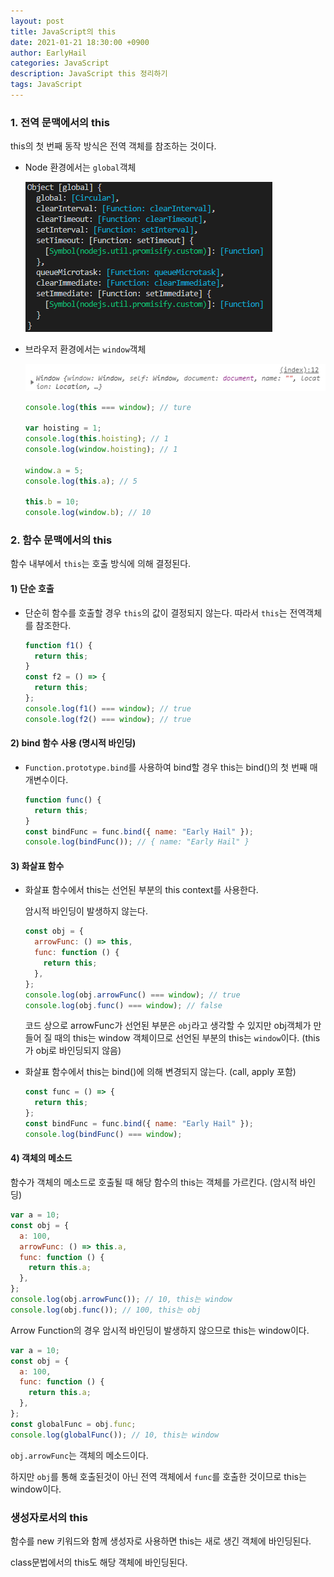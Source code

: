 ```yaml
---
layout: post
title: JavaScript의 this
date: 2021-01-21 18:30:00 +0900
author: EarlyHail
categories: JavaScript
description: JavaScript this 정리하기
tags: JavaScript
---
```


### 1. 전역 문맥에서의 this

this의 첫 번째 동작 방식은 전역 객체를 참조하는 것이다.

- Node 환경에서는 `global`객체

  ![NodeThis](/assets/posts/JavaScript/this/img1.png)

- 브라우저 환경에서는 `window`객체

  ![BrowserThis](/assets/posts/JavaScript/this/img2.png)

  ```javascript
  console.log(this === window); // ture

  var hoisting = 1;
  console.log(this.hoisting); // 1
  console.log(window.hoisting); // 1

  window.a = 5;
  console.log(this.a); // 5

  this.b = 10;
  console.log(window.b); // 10
  ```

### 2. 함수 문맥에서의 this

함수 내부에서 `this`는 호출 방식에 의해 결정된다.

#### 1) 단순 호출

- 단순히 함수를 호출할 경우 `this`의 값이 결정되지 않는다. 따라서 `this`는 전역객체를 참조한다.

  ```javascript
  function f1() {
    return this;
  }
  const f2 = () => {
    return this;
  };
  console.log(f1() === window); // true
  console.log(f2() === window); // true
  ```

#### 2) bind 함수 사용 (명시적 바인딩)

- `Function.prototype.bind`를 사용하여 bind할 경우 this는 bind()의 첫 번째 매개변수이다.

  ```javascript
  function func() {
    return this;
  }
  const bindFunc = func.bind({ name: "Early Hail" });
  console.log(bindFunc()); // { name: "Early Hail" }
  ```

#### 3) 화살표 함수

- 화살표 함수에서 this는 선언된 부분의 this context를 사용한다.

  암시적 바인딩이 발생하지 않는다.

  ```javascript
  const obj = {
    arrowFunc: () => this,
    func: function () {
      return this;
    },
  };
  console.log(obj.arrowFunc() === window); // true
  console.log(obj.func() === window); // false
  ```

  코드 상으로 arrowFunc가 선언된 부분은 `obj`라고 생각할 수 있지만 obj객체가 만들어 질 때의 this는 window 객체이므로 선언된 부분의 this는 `window`이다. (this가 obj로 바인딩되지 않음)

- 화살표 함수에서 this는 bind()에 의해 변경되지 않는다. (call, apply 포함)

  ```javascript
  const func = () => {
    return this;
  };
  const bindFunc = func.bind({ name: "Early Hail" });
  console.log(bindFunc() === window);
  ```

#### 4) 객체의 메소드

함수가 객체의 메소드로 호출될 때 해당 함수의 this는 객체를 가르킨다. (암시적 바인딩)

```javascript
var a = 10;
const obj = {
  a: 100,
  arrowFunc: () => this.a,
  func: function () {
    return this.a;
  },
};
console.log(obj.arrowFunc()); // 10, this는 window
console.log(obj.func()); // 100, this는 obj
```

Arrow Function의 경우 암시적 바인딩이 발생하지 않으므로 this는 window이다.

```javascript
var a = 10;
const obj = {
  a: 100,
  func: function () {
    return this.a;
  },
};
const globalFunc = obj.func;
console.log(globalFunc()); // 10, this는 window
```

`obj.arrowFunc`는 객체의 메소드이다.

하지만 `obj`를 통해 호출된것이 아닌 전역 객체에서 `func`를 호출한 것이므로 this는 window이다.

### 생성자로서의 this

함수를 new 키워드와 함께 생성자로 사용하면 this는 새로 생긴 객체에 바인딩된다.

class문법에서의 this도 해당 객체에 바인딩된다.
